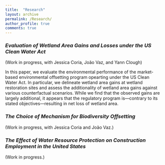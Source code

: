 ```yaml
---
title:  "Research"
layout: archive
permalink: /Research/
author_profile: true
comments: true
---
```


### _Evaluation of Wetland Area Gains and Losses under the US Clean Water Act_

(Work in progress, with Jessica Coria, João Vaz, and Yann Clough)

In this paper, we evaluate the environmental performance of the market-based environmental offsetting program opearting under the US Clean Water Act. In particular, we delineate wetland area gains at wetland restoration sites and assess the additionality of wetland area gains against various counterfactual scenarios. While we find that the observed gains are largely additional, it appears that the regulatory program is&mdash;contrary to its stated objectives&mdash;resulting in net loss of wetland area.

### _The Choice of Mechanism for Biodiversity Offsetting_

(Work in progress, with Jessica Coria and João Vaz.)

### _The Effect of Water Resource Protection on Construction Employment in the United States_

(Work in progress.)









